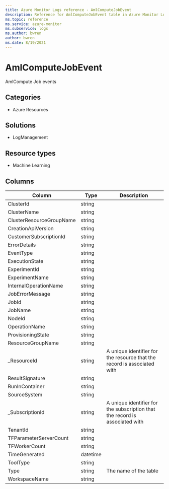 ```yaml
---
title: Azure Monitor Logs reference - AmlComputeJobEvent
description: Reference for AmlComputeJobEvent table in Azure Monitor Logs.
ms.topic: reference
ms.service: azure-monitor
ms.subservice: logs
ms.author: bwren
author: bwren
ms.date: 8/19/2021
---
```


# AmlComputeJobEvent

 AmlCompute Job events

## Categories

- Azure Resources
## Solutions

- LogManagement
## Resource types

- Machine Learning




## Columns

|Column|Type|Description|
|---|---|---|
|ClusterId|string||
|ClusterName|string||
|ClusterResourceGroupName|string||
|CreationApiVersion|string||
|CustomerSubscriptionId|string||
|ErrorDetails|string||
|EventType|string||
|ExecutionState|string||
|ExperimentId|string||
|ExperimentName|string||
|InternalOperationName|string||
|JobErrorMessage|string||
|JobId|string||
|JobName|string||
|NodeId|string||
|OperationName|string||
|ProvisioningState|string||
|ResourceGroupName|string||
|_ResourceId|string|A unique identifier for the resource that the record is associated with|
|ResultSignature|string||
|RunInContainer|string||
|SourceSystem|string||
|_SubscriptionId|string|A unique identifier for the subscription that the record is associated with|
|TenantId|string||
|TFParameterServerCount|string||
|TFWorkerCount|string||
|TimeGenerated|datetime||
|ToolType|string||
|Type|string|The name of the table|
|WorkspaceName|string||
